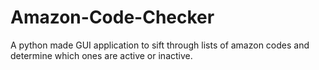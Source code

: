 # Amazon-Code-Checker
A python made GUI application to sift through lists of amazon codes and determine which ones are active or inactive.

